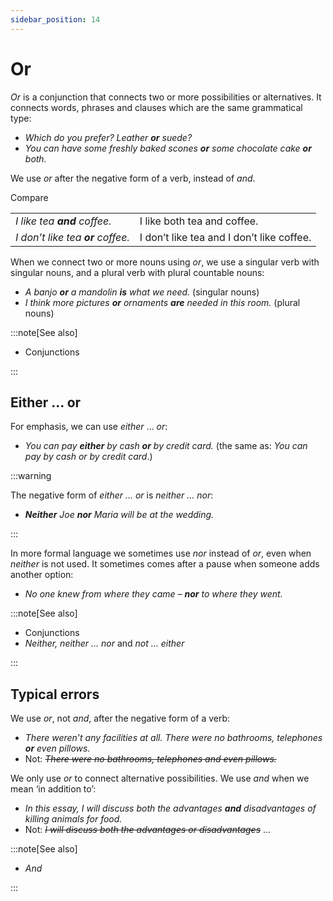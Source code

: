 ```yaml
---
sidebar_position: 14
---
```


# Or

*Or* is a conjunction that connects two or more possibilities or alternatives. It connects words, phrases and clauses which are the same grammatical type:

- *Which do you prefer? Leather **or** suede?*
- *You can have some freshly baked scones **or** some chocolate cake **or** both.*

We use *or* after the negative form of a verb, instead of *and*.

Compare

<table><tbody><tr valign="top"><td><i>I like tea </i><b><i>and</i></b><i> coffee.</i></td><td>I like both tea and coffee.</td></tr><tr valign="top"><td><i>I don’t like tea </i><b><i>or</i></b><i> coffee.</i></td><td>I don’t like tea and I don’t like coffee.</td></tr></tbody></table>

When we connect two or more nouns using *or*, we use a singular verb with singular nouns, and a plural verb with plural countable nouns:

- *A banjo **or** a mandolin **is** what we need.* (singular nouns)
- *I think more pictures **or** ornaments **are** needed in this room.* (plural nouns)

:::note[See also]

- Conjunctions

:::

## Either … or

For emphasis, we can use *either* … *or*:

- *You can pay **either** by cash **or** by credit card.* (the same as: *You can pay by cash or by credit card*.)

:::warning

The negative form of *either … or* is *neither … nor*:

- ***Neither*** *Joe **nor** Maria will be at the wedding.*

:::

In more formal language we sometimes use *nor* instead of *or*, even when *neither* is not used. It sometimes comes after a pause when someone adds another option:

- *No one knew from where they came – **nor** to where they went.*

:::note[See also]

- Conjunctions
- *Neither, neither … nor* and *not … either*

:::

## Typical errors

We use *or*, not *and*, after the negative form of a verb:

- *There weren’t any facilities at all. There were no bathrooms, telephones **or** even pillows.*
- Not: *~~There were no bathrooms, telephones and even pillows.~~*

We only use *or* to connect alternative possibilities. We use *and* when we mean ‘in addition to’:

- *In this essay, I will discuss both the advantages **and** disadvantages of killing animals for food.*
- Not: *~~I will discuss both the advantages or disadvantages~~* …

:::note[See also]

- *And*

:::
